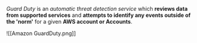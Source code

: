 *Guard Duty* is an *automatic threat detection service* which **reviews data from supported services** and **attempts to identify any events outside of the 'norm'** for a given **AWS account or Accounts**.

![[Amazon GuardDuty.png]]
